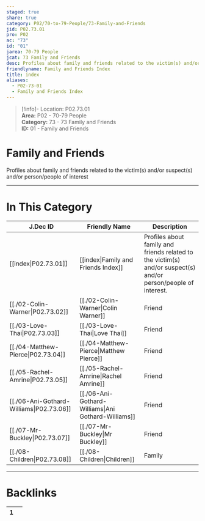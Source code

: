 ```yaml
---  
staged: true  
share: true  
category: P02/70-to-79-People/73-Family-and-Friends  
jid: P02.73.01  
pro: P02  
ac: "73"  
id: "01"  
jarea: 70-79 People  
jcat: 73 Family and Friends  
desc: Profiles about family and friends related to the victim(s) and/or suspect(s) and/or person/people of interest.  
friendlyname: Family and Friends Index  
title: index  
aliases:  
  - P02-73-01  
  - Family and Friends Index  
---  
```

  
>[!info]- Location: P02.73.01  
>**Area:** P02 - 70-79 People  
>**Category:** 73 - 73 Family and Friends  
>**ID:** 01 - Family and Friends  
  
# Family and Friends  
  
Profiles about family and friends related to the victim(s) and/or suspect(s) and/or person/people of interest  
   
  
  
---  
# In This Category  
  
| J.Dec ID                                                                                                       | Friendly Name                                                                                                             | Description                                                                                                    |  
| -------------------------------------------------------------------------------------------------------------- | ------------------------------------------------------------------------------------------------------------------------- | -------------------------------------------------------------------------------------------------------------- |  
| [[index\|P02.73.01]]                   | [[index\|Family and Friends Index]]               | Profiles about family and friends related to the victim(s) and/or suspect(s) and/or person/people of interest. |  
| [[./02-Colin-Warner\|P02.73.02]]         | [[./02-Colin-Warner\|Colin Warner]]                 | Friend                                                                                                         |  
| [[./03-Love-Thai\|P02.73.03]]            | [[./03-Love-Thai\|Love Thai]]                       | Friend                                                                                                         |  
| [[./04-Matthew-Pierce\|P02.73.04]]       | [[./04-Matthew-Pierce\|Matthew Pierce]]             | Friend                                                                                                         |  
| [[./05-Rachel-Amrine\|P02.73.05]]        | [[./05-Rachel-Amrine\|Rachel Amrine]]               | Friend                                                                                                         |  
| [[./06-Ani-Gothard-Williams\|P02.73.06]] | [[./06-Ani-Gothard-Williams\|Ani Gothard-Williams]] | Friend                                                                                                         |  
| [[./07-Mr-Buckley\|P02.73.07]]           | [[./07-Mr-Buckley\|Mr Buckley]]                     | Friend                                                                                                         |  
| [[./08-Children\|P02.73.08]]             | [[./08-Children\|Children]]                         | Family                                                                                                         |  
  
  
---  
# Backlinks  
<div><table class="dataview table-view-table"><thead class="table-view-thead"><tr class="table-view-tr-header"><th class="table-view-th"><span></span><span class="dataview small-text">1</span></th><th class="table-view-th"><span></span></th></tr></thead><tbody class="table-view-tbody"></tbody></table></div>
